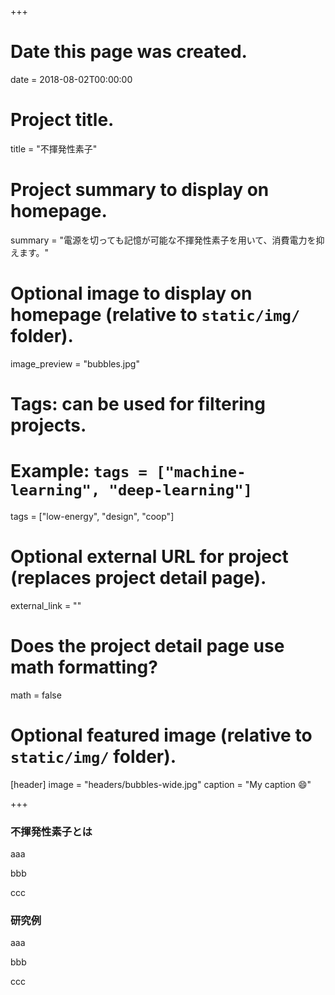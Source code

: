 +++
# Date this page was created.
date = 2018-08-02T00:00:00

# Project title.
title = "不揮発性素子"

# Project summary to display on homepage.
summary = "電源を切っても記憶が可能な不揮発性素子を用いて、消費電力を抑えます。"

# Optional image to display on homepage (relative to `static/img/` folder).
image_preview = "bubbles.jpg"

# Tags: can be used for filtering projects.
# Example: `tags = ["machine-learning", "deep-learning"]`
tags = ["low-energy", "design", "coop"]

# Optional external URL for project (replaces project detail page).
external_link = ""

# Does the project detail page use math formatting?
math = false

# Optional featured image (relative to `static/img/` folder).
[header]
image = "headers/bubbles-wide.jpg"
caption = "My caption :smile:"

+++

### 不揮発性素子とは

aaa

bbb

ccc

### 研究例

aaa

bbb

ccc